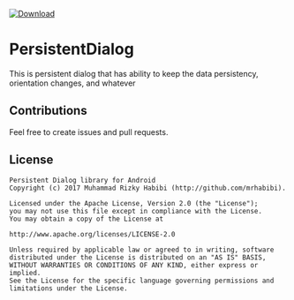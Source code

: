 [ ![Download](https://api.bintray.com/packages/mrhabibi/maven/persistent-dialog/images/download.svg) ](https://bintray.com/mrhabibi/maven/persistent-dialog/_latestVersion)

# PersistentDialog
This is persistent dialog that has ability to keep the data persistency, orientation changes, and whatever

## Contributions

Feel free to create issues and pull requests.

## License

```
Persistent Dialog library for Android
Copyright (c) 2017 Muhammad Rizky Habibi (http://github.com/mrhabibi).

Licensed under the Apache License, Version 2.0 (the "License");
you may not use this file except in compliance with the License.
You may obtain a copy of the License at

http://www.apache.org/licenses/LICENSE-2.0

Unless required by applicable law or agreed to in writing, software
distributed under the License is distributed on an "AS IS" BASIS,
WITHOUT WARRANTIES OR CONDITIONS OF ANY KIND, either express or implied.
See the License for the specific language governing permissions and
limitations under the License.
```